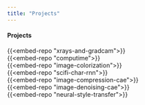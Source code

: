 ```yaml
---
title: "Projects"
---
```


#### Projects

{{<embed-repo "xrays-and-gradcam">}}  
{{<embed-repo "computime">}}  
{{<embed-repo "image-colorization">}}  
{{<embed-repo "scifi-char-rnn">}}  
{{<embed-repo "image-compression-cae">}}  
{{<embed-repo "image-denoising-cae">}}  
{{<embed-repo "neural-style-transfer">}}  
